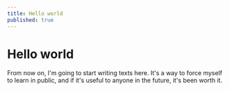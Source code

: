 ```yaml
---
title: Hello world
published: true
---
```



# Hello world


From now on, I'm going to start writing texts here. It's a way to force myself to learn in public, and if it's useful to anyone in the future, it's been worth it.
